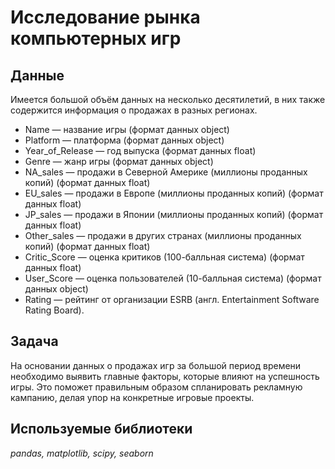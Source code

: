 # Исследование рынка компьютерных игр


## Данные

Имеется большой объём данных на несколько десятилетий, в них также содержится информация о продажах в разных регионах.

- Name — название игры (формат данных object)
- Platform — платформа (формат данных object)
- Year_of_Release — год выпуска (формат данных float)
- Genre — жанр игры (формат данных object)
- NA_sales — продажи в Северной Америке (миллионы проданных копий) (формат данных float)
- EU_sales — продажи в Европе (миллионы проданных копий) (формат данных float)
- JP_sales — продажи в Японии (миллионы проданных копий) (формат данных float)
- Other_sales — продажи в других странах (миллионы проданных копий) (формат данных float)
- Critic_Score — оценка критиков (100-балльная система) (формат данных float)
- User_Score — оценка пользователей (10-балльная система) (формат данных object)
- Rating — рейтинг от организации ESRB (англ. Entertainment Software Rating Board).


## Задача

На основании данных о продажах игр за большой период времени необходимо выявить главные факторы, которые влияют на успешность игры. Это поможет правильным образом спланировать рекламную кампанию, делая упор на конкретные игровые проекты.

## Используемые библиотеки
*pandas, matplotlib, scipy, seaborn*

